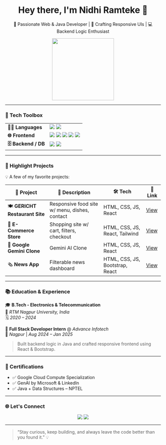 <!-- Header Section -->
<h1 align="center">Hey there, I'm Nidhi Ramteke 👋</h1>
<p align="center">
  🚀 Passionate Web & Java Developer | 🎨 Crafting Responsive UIs | 💻 Backend Logic Enthusiast
</p>
<p align="center">
  <img src="https://media.giphy.com/media/L8K62iTDkzGX6/giphy.gif" width="200"/>
</p>

---

### 🔧 Tech Toolbox

<table>
  <tr>
    <td valign="top"><strong>👨‍💻 Languages</strong></td>
    <td>
      <img src="https://img.shields.io/badge/Java-%23ED8B00.svg?style=flat-square&logo=java&logoColor=white" />
      <img src="https://img.shields.io/badge/JavaScript-%23F7DF1E.svg?style=flat-square&logo=javascript&logoColor=black" />
    </td>
  </tr>
  <tr>
    <td valign="top"><strong>🌐 Frontend</strong></td>
    <td>
      <img src="https://img.shields.io/badge/HTML5-%23E34F26.svg?style=flat-square&logo=html5&logoColor=white" />
      <img src="https://img.shields.io/badge/CSS3-%231572B6.svg?style=flat-square&logo=css3&logoColor=white" />
      <img src="https://img.shields.io/badge/React-%2361DAFB.svg?style=flat-square&logo=react&logoColor=black" />
      <img src="https://img.shields.io/badge/Tailwind-%2338B2AC.svg?style=flat-square&logo=tailwind-css&logoColor=white" />
      <img src="https://img.shields.io/badge/Bootstrap-%237952B3.svg?style=flat-square&logo=bootstrap&logoColor=white" />
    </td>
  </tr>
  <tr>
    <td valign="top"><strong>🗄️ Backend / DB</strong></td>
    <td>
      <img src="https://img.shields.io/badge/MySQL-%234479A1.svg?style=flat-square&logo=mysql&logoColor=white" />
      <img src="https://img.shields.io/badge/JDBC-007396?style=flat-square&logo=java&logoColor=white" />
    </td>
  </tr>
</table>

---

### 📁 Highlight Projects

💡 A few of my favorite projects:

| 🚀 Project | 📌 Description | 🛠 Tech | 🔗 Link |
|-----------|----------------|--------|--------|
| 🍽️ **GERICHT Restaurant Site** | Responsive food site w/ menu, dishes, contact | HTML, CSS, JS, React | [View](https://github.com/yourusername/gericht-restaurant) |
| 🛒 **E-Commerce Store** | Shopping site w/ cart, filters, checkout | HTML, CSS, JS, React, Tailwind | [View](https://github.com/yourusername/ecommerce-site) |
| 🤖 **Google Gemini Clone** | Gemini AI Clone | HTML, CSS, JS, React | [View](https://github.com/yourusername/google-gemini-clone) |
| 🗞️ **News App** | Filterable news dashboard | HTML, CSS, JS, Bootstrap, React | [View](https://github.com/yourusername/news-app) |

---

### 📚 Education & Experience

🎓 **B.Tech - Electronics & Telecommunication**  
📍 *RTM Nagpur University, India*  
🗓️ *2020 – 2024*

💼 **Full Stack Developer Intern** @ *Advance Infotech*  
📍 *Nagpur* | *Aug 2024 – Jan 2025*  
> Built backend logic in Java and crafted responsive frontend using React & Bootstrap.

---

### 📜 Certifications

- ✅ Google Cloud Compute Specialization  
- ✅ GenAI by Microsoft & LinkedIn  
- ✅ Java + Data Structures – NPTEL  

---

### 🌐 Let's Connect

<p align="center">
  <a href="mailto:nramteke024@gmail.com"><img src="https://img.shields.io/badge/Gmail-D14836?style=for-the-badge&logo=gmail&logoColor=white"/></a>
  <a href="https://www.linkedin.com/in/nidhi-ramteke-24nr/"><img src="https://img.shields.io/badge/LinkedIn-0077B5?style=for-the-badge&logo=linkedin&logoColor=white"/></a>
</p>

---

> “Stay curious, keep building, and always leave the code better than you found it.” 💡
